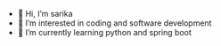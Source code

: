 - 👋 Hi, I’m sarika
- 👀 I’m interested in coding and software development
- 🌱 I’m currently learning python and spring boot
